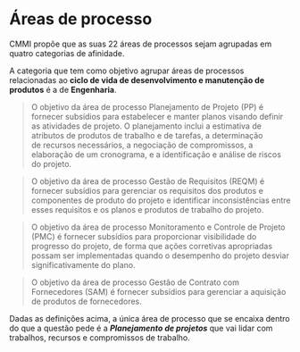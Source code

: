 # Áreas de processo

CMMI propõe que as suas 22 áreas de processos sejam agrupadas em quatro categorias de afinidade.

A categoria que tem como objetivo agrupar áreas de processos relacionadas ao **ciclo de vida de desenvolvimento e manutenção de produtos** é a de **Engenharia**.

> O objetivo da área de processo Planejamento de Projeto (PP) é fornecer subsídios para estabelecer e manter planos visando definir as atividades de projeto. O planejamento inclui a estimativa de atributos de produtos de trabalho e de tarefas, a determinação de recursos necessários, a negociação de compromissos, a elaboração de um cronograma, e a identificação e análise de riscos do projeto.
> 

> O objetivo da área de processo Gestão de Requisitos (REQM) é fornecer subsídios para gerenciar os requisitos dos produtos e componentes de produto do projeto e identificar inconsistências entre esses requisitos e os planos e produtos de trabalho do projeto.
> 

> O objetivo da área de processo Monitoramento e Controle de Projeto (PMC) é fornecer subsídios para proporcionar visibilidade do progresso do projeto, de forma que ações corretivas apropriadas possam ser implementadas quando o desempenho do projeto desviar significativamente do plano.
> 

> O objetivo da área de processo Gestão de Contrato com Fornecedores (SAM) é fornecer subsídios para gerenciar a aquisição de produtos de fornecedores.
> 

Dadas as definições acima, a única área de processo que se encaixa dentro do que a questão pede é a ***Planejamento de projetos*** que vai lidar com trabalhos, recursos e compromissos de trabalho.
